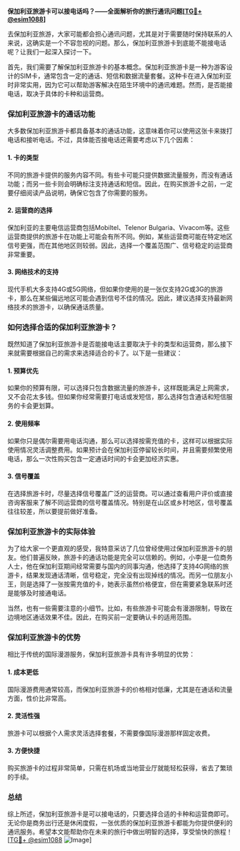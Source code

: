 **保加利亚旅游卡可以接电话吗？——全面解析你的旅行通讯问题[[TG💪+ @esim1088](https://t.me/s/esim1088)]**

去保加利亚旅游，大家可能都会担心通讯问题，尤其是对于需要随时保持联系的人来说，这确实是一个不容忽视的问题。那么，保加利亚旅游卡到底能不能接电话呢？让我们一起深入探讨一下。

首先，我们需要了解保加利亚旅游卡的基本概念。保加利亚旅游卡是一种为游客设计的SIM卡，通常包含一定的通话、短信和数据流量套餐。这种卡在进入保加利亚时非常实用，因为它可以帮助游客解决在陌生环境中的通讯难题。然而，是否能接电话，取决于具体的卡种和运营商。

### **保加利亚旅游卡的通话功能**

大多数保加利亚旅游卡都具备基本的通话功能，这意味着你可以使用这张卡来拨打电话和接听电话。不过，具体能否接电话还需要考虑以下几个因素：

#### **1. 卡的类型**
不同的旅游卡提供的服务内容不同。有些卡可能只提供数据流量服务，而没有通话功能；而另一些卡则会明确标注支持通话和短信。因此，在购买旅游卡之前，一定要仔细阅读产品说明，确保它包含了你需要的服务。

#### **2. 运营商的选择**
保加利亚的主要电信运营商包括Mobiltel、Telenor Bulgaria、Vivacom等。这些运营商提供的旅游卡在功能上可能会有所不同。例如，某些运营商可能在特定地区信号更强，而在其他地区则较弱。因此，选择一个覆盖范围广、信号稳定的运营商非常重要。

#### **3. 网络技术的支持**
现代手机大多支持4G或5G网络，但如果你使用的是一张仅支持2G或3G的旅游卡，那么在某些偏远地区可能会遇到信号不佳的情况。因此，建议选择支持最新网络技术的旅游卡，以确保通话质量。

### **如何选择合适的保加利亚旅游卡？**

既然知道了保加利亚旅游卡是否能接电话主要取决于卡的类型和运营商，那么接下来就需要根据自己的需求来选择适合的卡了。以下是一些建议：

#### **1. 预算优先**
如果你的预算有限，可以选择只包含数据流量的旅游卡，这样既能满足上网需求，又不会花太多钱。但如果你经常需要打电话或发短信，那么选择包含通话和短信服务的卡会更划算。

#### **2. 使用频率**
如果你只是偶尔需要用电话沟通，那么可以选择按需充值的卡，这样可以根据实际使用情况灵活调整费用。如果预计会在保加利亚停留较长时间，并且需要频繁使用电话，那么一次性购买包含一定通话时间的卡会更加经济实惠。

#### **3. 信号覆盖**
在选择旅游卡时，尽量选择信号覆盖广泛的运营商。可以通过查看用户评价或直接咨询客服来了解不同运营商的信号覆盖情况。特别是在山区或乡村地区，信号覆盖往往较差，所以要提前做好准备。

### **保加利亚旅游卡的实际体验**

为了给大家一个更直观的感受，我特意采访了几位曾经使用过保加利亚旅游卡的朋友。他们普遍反映，旅游卡的通话功能是完全可以信赖的。例如，小李是一位商务人士，他在保加利亚期间经常需要与国内的同事沟通，他选择了支持4G网络的旅游卡，结果发现通话清晰，信号稳定，完全没有出现掉线的情况。而另一位朋友小王，则是选择了一张按需充值的卡，她表示虽然价格便宜，但在需要紧急联系时还是能够及时接通电话。

当然，也有一些需要注意的小细节。比如，有些旅游卡可能会有漫游限制，导致在边境地区通话效果不佳。因此，在购买前一定要确认卡的适用范围。

### **保加利亚旅游卡的优势**

相比于传统的国际漫游服务，保加利亚旅游卡具有许多明显的优势：

#### **1. 成本更低**
国际漫游费用通常较高，而保加利亚旅游卡的价格相对低廉，尤其是在通话和流量方面，性价比非常高。

#### **2. 灵活性强**
旅游卡可以根据个人需求灵活选择套餐，不需要像国际漫游那样固定收费。

#### **3. 方便快捷**
购买旅游卡的过程非常简单，只需在机场或当地营业厅就能轻松获得，省去了繁琐的手续。

### **总结**

综上所述，保加利亚旅游卡是可以接电话的，只要选择合适的卡种和运营商即可。无论你是商务出行还是休闲度假，一张优质的保加利亚旅游卡都能为你提供便利的通讯服务。希望本文能帮助你在未来的旅行中做出明智的选择，享受愉快的旅程！[[TG💪+ @esim1088](https://t.me/s/esim1088) ![Image](https://i.postimg.cc/4NQfJmqS/Snipaste-2025-05-13-00-14-12.png)]